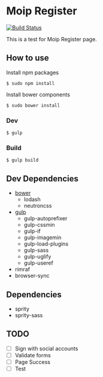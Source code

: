 # Moip Register
[![Build Status](https://travis-ci.org/tcelestino/moip-register.svg?branch=master)](https://travis-ci.org/tcelestino/moip-register)

This is a test for Moip Register page.

## How to use

Install npm packages

``
$ sudo npm install
``

Install bower components

``
$ sudo bower install
``

### Dev

``
$ gulp
``

### Build

``
$ gulp build
``

## Dev Dependencies

* [bower](http://bower.io/)
  * lodash
  * neutroncss
* [gulp](http://gulpjs.com/)
  * gulp-autoprefixer
  * gulp-cssmin
  * gulp-if
  * gulp-imagemin
  * gulp-load-plugins
  * gulp-sass
  * gulp-uglify
  * gulp-useref
* rimraf
* browser-sync

## Dependencies
  * sprity
  * sprity-sass

## TODO

- [ ] Sign with social accounts
- [ ] Validate forms
- [ ] Page Success
- [ ] Test
